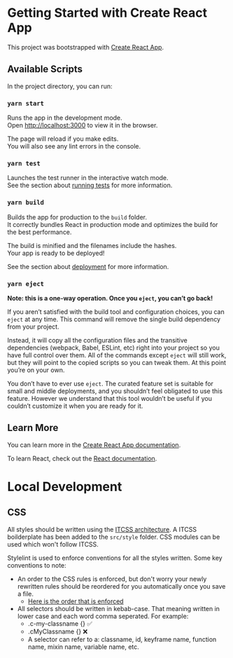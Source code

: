 # Getting Started with Create React App

This project was bootstrapped with [Create React App](https://github.com/facebook/create-react-app).

## Available Scripts

In the project directory, you can run:

### `yarn start`

Runs the app in the development mode.\
Open [http://localhost:3000](http://localhost:3000) to view it in the browser.

The page will reload if you make edits.\
You will also see any lint errors in the console.

### `yarn test`

Launches the test runner in the interactive watch mode.\
See the section about [running tests](https://facebook.github.io/create-react-app/docs/running-tests) for more information.

### `yarn build`

Builds the app for production to the `build` folder.\
It correctly bundles React in production mode and optimizes the build for the best performance.

The build is minified and the filenames include the hashes.\
Your app is ready to be deployed!

See the section about [deployment](https://facebook.github.io/create-react-app/docs/deployment) for more information.

### `yarn eject`

**Note: this is a one-way operation. Once you `eject`, you can’t go back!**

If you aren’t satisfied with the build tool and configuration choices, you can `eject` at any time. This command will remove the single build dependency from your project.

Instead, it will copy all the configuration files and the transitive dependencies (webpack, Babel, ESLint, etc) right into your project so you have full control over them. All of the commands except `eject` will still work, but they will point to the copied scripts so you can tweak them. At this point you’re on your own.

You don’t have to ever use `eject`. The curated feature set is suitable for small and middle deployments, and you shouldn’t feel obligated to use this feature. However we understand that this tool wouldn’t be useful if you couldn’t customize it when you are ready for it.

## Learn More

You can learn more in the [Create React App documentation](https://facebook.github.io/create-react-app/docs/getting-started).

To learn React, check out the [React documentation](https://reactjs.org/).

# Local Development

## CSS

All styles should be written using the [ITCSS architecture](https://www.xfive.co/blog/itcss-scalable-maintainable-css-architecture/). A ITCSS boilderplate has been added to the `src/style` folder. CSS modules can be used which won't follow ITCSS.

Stylelint is used to enforce conventions for all the styles written. Some key conventions to note:
- An order to the CSS rules is enforced, but don't worry your newly rewritten rules should be reordered for you automatically once you save a file.
  - [Here is the order that is enforced](https://github.com/stormwarning/stylelint-config-recess-order/blob/main/index.js)
- All selectors should be written in kebab-case. That meaning written in lower case and each word comma seperated. For example: 
  - .c-my-classname {} ✅
  - .cMyClassname {} ❌
  - A selector can refer to a: classname, id, keyframe name, function name, mixin name, variable name, etc.
